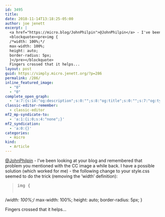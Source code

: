 ```yaml
---
id: 3495
title: 
date: 2018-11-14T13:18:25-05:00
author: joe jenett
excerpt: |
  <a href="https://micro.blog/JohnPhilpin">@JohnPhilpin</a> - I've been looking at your blog and remembered that problem you mentioned with the CC image a while back. I have a possible solution (which worked for me) - the following change to your style.css seemed to do the trick (removing the 'width' definition):
  <blockquote><pre>img {
  /*width: 100%;*/
  max-width: 100%;
  height: auto;
  border-radius: 5px;
  }</pre></blockquote>
  Fingers crossed that it helps...
layout: post
guid: https://simply.micro.jenett.org/?p=286
permalink: /286/
inline_featured_image:
  - "0"
  - "0"
complete_open_graph:
  - 'a:7:{s:14:"og:description";s:0:"";s:8:"og:title";s:0:"";s:7:"og:type";s:0:"";s:12:"twitter:card";s:7:"summary";s:15:"twitter:creator";s:0:"";s:19:"twitter:description";s:0:"";s:8:"og:image";s:0:"";}'
classic-editor-remember:
  - classic-editor
mf2_mp-syndicate-to:
  - 'a:1:{i:0;s:4:"none";}'
mf2_syndication:
  - 'a:0:{}'
categories:
  - micro
kind:
  - Article
---
```

[@JohnPhilpin](https://micro.blog/JohnPhilpin) - I’ve been looking at your blog and remembered that problem you mentioned with the CC image a while back. I have a possible solution (which worked for me) - the following change to your style.css seemed to do the trick (removing the &#8216;width’ definition):

> <pre>img {
/*width: 100%;*/
max-width: 100%;
height: auto;
border-radius: 5px;
}</pre>

Fingers crossed that it helps...